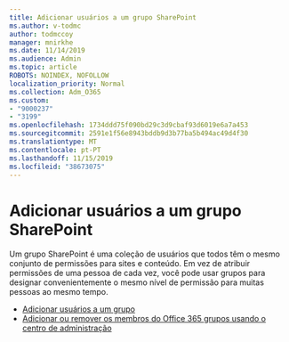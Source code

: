 ```yaml
---
title: Adicionar usuários a um grupo SharePoint
ms.author: v-todmc
author: todmccoy
manager: mnirkhe
ms.date: 11/14/2019
ms.audience: Admin
ms.topic: article
ROBOTS: NOINDEX, NOFOLLOW
localization_priority: Normal
ms.collection: Adm_O365
ms.custom:
- "9000237"
- "3199"
ms.openlocfilehash: 1734ddd75f090bd29c3d9cbaf93d6019e6a7a453
ms.sourcegitcommit: 2591e1f56e8943bddb9d3b77ba5b494ac49d4f30
ms.translationtype: MT
ms.contentlocale: pt-PT
ms.lasthandoff: 11/15/2019
ms.locfileid: "38673075"
---
```

# <a name="add-users-to-a-sharepoint-group"></a>Adicionar usuários a um grupo SharePoint

Um grupo SharePoint é uma coleção de usuários que todos têm o mesmo conjunto de permissões para sites e conteúdo. Em vez de atribuir permissões de uma pessoa de cada vez, você pode usar grupos para designar convenientemente o mesmo nível de permissão para muitas pessoas ao mesmo tempo.

- [Adicionar usuários a um grupo](https://docs.microsoft.com/sharepoint/customize-sharepoint-site-permissions#add-users-to-a-group)
- [Adicionar ou remover os membros do Office 365 grupos usando o centro de administração](https://docs.microsoft.com/office365/admin/create-groups/add-or-remove-members-from-groups?view=o365-worldwide)